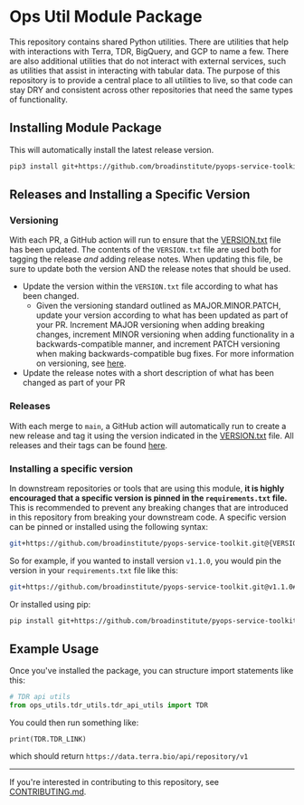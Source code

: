 # Ops Util Module Package
This repository contains shared Python utilities. There are utilities that help with interactions with Terra, TDR,
BigQuery, and GCP to name a few. There are also additional utilities that do not interact with external services,
such as utilities that assist in interacting with tabular data. The purpose of this repository is to provide a
central place to all utilities to live, so that code can stay DRY and consistent across other repositories that need
the same types of functionality.

## Installing Module Package
This will automatically install the latest release version.
``` sh
pip3 install git+https://github.com/broadinstitute/pyops-service-toolkit.git#egg=pyops-service-toolkit
```

## Releases and Installing a Specific Version

### Versioning

With each PR, a GitHub action will run to ensure that the [VERSION.txt](VERSION.txt) file has been updated. The
contents of the `VERSION.txt` file are used both for tagging the release _and_ adding release notes. When updating
this file, be sure to update both the version AND the release notes that should be used.

* Update the version within the `VERSION.txt` file according to what has been changed.
  * Given the versioning standard outlined as MAJOR.MINOR.PATCH, update your version according to what has been updated
  as part of your PR. Increment MAJOR versioning when adding breaking changes, increment MINOR versioning when
  adding functionality in a backwards-compatible manner, and increment PATCH versioning when making
  backwards-compatible bug fixes. For more information on versioning, see [here](https://semver.org/).
* Update the release notes with a short description of what has been changed as part of your PR


### Releases 
With each merge to `main`, a GitHub action will automatically run to create a new release and tag it using the 
version indicated in the [VERSION.txt](VERSION.txt) file. All releases and their tags can be found [here](https://github.com/broadinstitute/pyops-service-toolkit/releases).

### Installing a specific version 
In downstream repositories or tools that are using this module, **it is highly encouraged that a specific version is 
pinned in the `requirements.txt` file.** This is recommended to prevent any breaking changes that are introduced in 
this repository from breaking your downstream code. A specific version can be pinned or installed using the following syntax: 

```bash
git+https://github.com/broadinstitute/pyops-service-toolkit.git@{VERSION_TAG}#egg=pyops-service-toolkit
```

So for example, if you wanted to install version `v1.1.0`, you would pin the version in your `requirements.txt` file 
like this: 
```bash
git+https://github.com/broadinstitute/pyops-service-toolkit.git@v1.1.0#egg=pyops-service-toolkit
```

Or installed using pip:
```bash
pip install git+https://github.com/broadinstitute/pyops-service-toolkit.git@v1.1.0#egg=pyops-service-toolkit
```

## Example Usage
Once you've installed the package, you can structure import statements like this:
``` python
# TDR api utils
from ops_utils.tdr_utils.tdr_api_utils import TDR
```

You could then run something like: 
```
print(TDR.TDR_LINK)
```
which should return `https://data.terra.bio/api/repository/v1`

---

If you're interested in contributing to this repository, see [CONTRIBUTING.md](CONTRIBUTING.md).